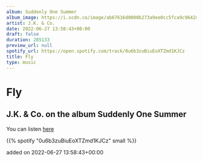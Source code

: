 ```yaml
---
album: Suddenly One Summer
album_image: https://i.scdn.co/image/ab67616d0000b273a9ee0cc5fca9c9642d569edd
artist: J.K. & Co.
date: 2022-06-27 13:58:43+00:00
draft: false
duration: 285133
preview_url: null
spotify_url: https://open.spotify.com/track/0u6b3zuBiuEoXTZmd1KJCz
title: Fly
type: music
---
```



# Fly

## J.K. & Co. on the album Suddenly One Summer

You can listen [here](https://open.spotify.com/track/0u6b3zuBiuEoXTZmd1KJCz)

{{% spotify "0u6b3zuBiuEoXTZmd1KJCz" small %}}

added on 2022-06-27 13:58:43+00:00